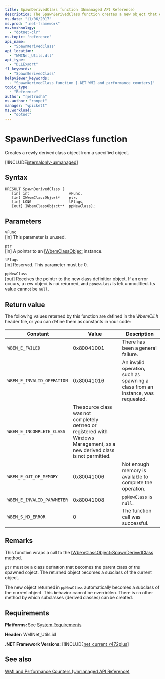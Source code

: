 ```yaml
---
title: SpawnDerivedClass function (Unmanaged API Reference)
description: The SpawnDerivedClass function creates a new object that derives from an object.
ms.date: "11/06/2017"
ms.prod: ".net-framework"
ms.technology: 
  - "dotnet-clr"
ms.topic: "reference"
api_name: 
  - "SpawnDerivedClass"
api_location: 
  - "WMINet_Utils.dll"
api_type: 
  - "DLLExport"
f1_keywords: 
  - "SpawnDerivedClass"
helpviewer_keywords: 
  - "SpawnDerivedClass function [.NET WMI and performance counters]"
topic_type: 
  - "Reference"
author: "rpetrusha"
ms.author: "ronpet"
manager: "wpickett"
ms.workload: 
  - "dotnet"
---
```

# SpawnDerivedClass function
Creates a newly derived class object from a specified object.    
  
[!INCLUDE[internalonly-unmanaged](../../../../includes/internalonly-unmanaged.md)]
  
## Syntax  
  
```  
HRESULT SpawnDerivedClass (
   [in] int                  vFunc, 
   [in] IWbemClassObject*    ptr, 
   [in] LONG                 lFlags,
   [out] IWbemClassObject**  ppNewClass); 
```  

## Parameters

`vFunc`  
[in] This parameter is unused.

`ptr`  
[in] A pointer to an [IWbemClassObject](https://msdn.microsoft.com/library/aa391433%28v=vs.85%29.aspx) instance.

`lFlags`  
[in] Reserved. This parameter must be 0.

`ppNewClass`  
[out] Receives the pointer to the new class definition object. If an error occurs, a new object is not returned, and `ppNewClass` is left unmodified. Its value cannot be `null`.

## Return value

The following values returned by this function are defined in the *WbemCli.h* header file, or you can define them as constants in your code:

|Constant  |Value  |Description  |
|---------|---------|---------|
| `WBEM_E_FAILED` | 0x80041001 | There has been a general failure. |
| `WBEM_E_INVALID_OPERATION` | 0x80041016 | An invalid operation, such as spawning a class from an instance, was requested. |
| `WBEM_E_INCOMPLETE_CLASS` | The source class was not completely defined or registered with Windows Management, so a new derived class is not permitted. |
| `WBEM_E_OUT_OF_MEMORY` | 0x80041006 | Not enough memory is available to complete the operation. |
| `WBEM_E_INVALID_PARAMETER` | 0x80041008 | `ppNewClass` is `null`. |
| `WBEM_S_NO_ERROR` | 0 | The function call was successful.  |
  
## Remarks

This function wraps a call to the [IWbemClassObject::SpawnDerivedClass](https://msdn.microsoft.com/library/aa391436(v=vs.85).aspx) method.

`ptr` must be a class definition that becomes the parent class of the spawned object. The returned object becomes a subclass of the current object.

The new object returned in `ppNewClass` automatically becomes a subclass of the current object. This behavior cannot be overridden. There is no other method by which subclasses (derived classes) can be created.

## Requirements  
 **Platforms:** See [System Requirements](../../../../docs/framework/get-started/system-requirements.md).  
  
 **Header:** WMINet_Utils.idl  
  
 **.NET Framework Versions:** [!INCLUDE[net_current_v472plus](../../../../includes/net-current-v472plus.md)]  
  
## See also  
[WMI and Performance Counters (Unmanaged API Reference)](index.md)
